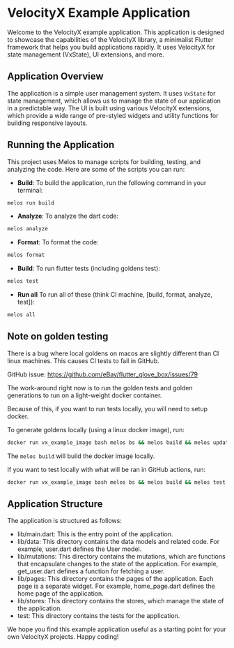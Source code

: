 # VelocityX Example Application

Welcome to the VelocityX example application. This application is designed to showcase the capabilities of the VelocityX library, a minimalist Flutter framework that helps you build applications rapidly. It uses VelocityX for state management (VxState), UI extensions, and more.

## Application Overview

The application is a simple user management system. It uses `VxState` for state management, which allows us to manage the state of our application in a predictable way. The UI is built using various VelocityX extensions, which provide a wide range of pre-styled widgets and utility functions for building responsive layouts.

## Running the Application

This project uses Melos to manage scripts for building, testing, and analyzing the code. Here are some of the scripts you can run:

- **Build**: To build the application, run the following command in your terminal:

```sh
melos run build
```

- **Analyze**: To analyze the dart code:

```sh
melos analyze
```

- **Format**: To format the code:

```sh
melos format
```

- **Build**: To run flutter tests (including goldens test):

```sh
melos test
```

- **Run all** To run all of these (think CI machine, [build, format, analyze, test]):

```sh
melos all
```

## Note on golden testing

There is a bug where local goldens on macos are slightly different than CI linux machines.
This causes CI tests to fail in GitHub. 

GitHub issue: https://github.com/eBay/flutter_glove_box/issues/79

The work-around right now is to run the golden tests and golden generations to run on a light-weight docker container. 

Because of this, if you want to run tests locally, you will need to setup docker. 

To generate goldens locally (using a linux docker image), run:

```sh
docker run vx_example_image bash melos bs && melos build && melos update-goldens
```

The `melos build` will build the docker image locally. 

If you want to test locally with what will be ran in GitHub actions, run:

```sh
docker run vx_example_image bash melos bs && melos build && melos test
```

## Application Structure

The application is structured as follows:

- lib/main.dart: This is the entry point of the application.
- lib/data: This directory contains the data models and related code. For example, user.dart defines the User model.
- lib/mutations: This directory contains the mutations, which are functions that encapsulate changes to the state of the application. For example, get_user.dart defines a function for fetching a user.
- lib/pages: This directory contains the pages of the application. Each page is a separate widget. For example, home_page.dart defines the home page of the application.
- lib/stores: This directory contains the stores, which manage the state of the application.
- test: This directory contains the tests for the application.

We hope you find this example application useful as a starting point for your own VelocityX projects. Happy coding!

